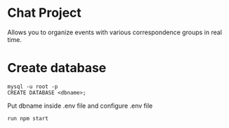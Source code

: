 # Chat Project
Allows you to organize events with various correspondence groups in real time.
# Create database

```
mysql -u root -p
CREATE DATABASE <dbname>;
```
Put dbname inside .env file and configure .env file
```
run npm start
```